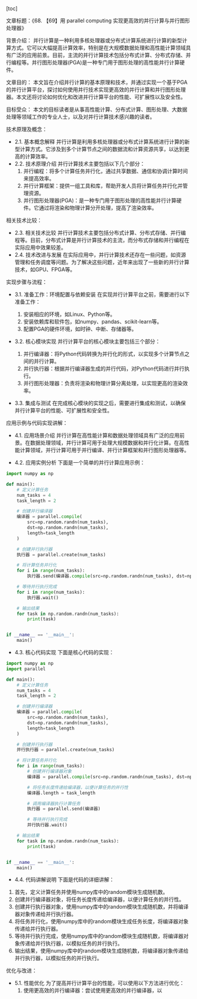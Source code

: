 
[toc]                    
                
                
文章标题：《68. 【69】用 parallel computing 实现更高效的并行计算与并行图形处理器》

背景介绍：
并行计算是一种利用多核处理器或分布式计算系统进行计算的新型计算方式。它可以大幅提高计算效率，特别是在大规模数据处理和高性能计算领域具有广泛的应用前景。目前，主流的并行计算技术包括分布式计算、分布式存储、并行编程等。并行图形处理器(PGA)是一种专门用于图形处理的高性能并行计算硬件。

文章目的：
本文旨在介绍并行计算的基本原理和技术，并通过实现一个基于PGA的并行计算平台，探讨如何使用并行技术实现更高效的并行计算和并行图形处理器。本文还将讨论如何优化和改进并行计算平台的性能、可扩展性以及安全性。

目标受众：
本文的目标读者是从事高性能计算、分布式计算、图形处理、大数据处理等领域工作的专业人士，以及对并行计算技术感兴趣的读者。

技术原理及概念：

- 2.1. 基本概念解释
并行计算是利用多核处理器或分布式计算系统进行计算的新型计算方式。它涉及到多个计算节点之间的数据流和计算资源共享，以达到更高的计算效率。
- 2.2. 技术原理介绍
并行计算技术主要包括以下几个部分：
    1. 并行编程：将多个计算任务并行化，通过共享数据、通信和协调计算时间来提高效率。
    2. 并行计算框架：提供一组工具和库，帮助开发人员将计算任务并行化并管理资源。
    3. 并行图形处理器(PGA)：是一种专门用于图形处理的高性能并行计算硬件。它通过将渲染和物理计算分开处理，提高了渲染效率。

相关技术比较：

- 2.3. 相关技术比较
并行计算技术主要包括分布式计算、分布式存储、并行编程等。目前，分布式计算是并行计算技术的主流，而分布式存储和并行编程在实际应用中效果较差。
- 2.4. 技术改进与发展
在实际应用中，并行计算技术还存在一些问题，如资源管理和任务调度等问题。为了解决这些问题，近年来出现了一些新的并行计算技术，如GPU、FPGA等。

实现步骤与流程：

- 3.1. 准备工作：环境配置与依赖安装
在实现并行计算平台之前，需要进行以下准备工作：
    1. 安装相应的环境，如Linux、Python等。
    2. 安装依赖库和软件包，如numpy、pandas、scikit-learn等。
    3. 配置PGA的硬件环境，如时钟、中断、存储器等。

- 3.2. 核心模块实现
并行计算平台的核心模块主要包括三个部分：
    1. 并行编译器：将Python代码转换为并行化的形式，以实现多个计算节点之间的并行计算。
    2. 并行执行器：根据并行编译器生成的并行代码，对Python代码进行并行执行。
    3. 并行图形处理器：负责将渲染和物理计算分离处理，以实现更高的渲染效率。

- 3.3. 集成与测试
在完成核心模块的实现之后，需要进行集成和测试，以确保并行计算平台的性能、可扩展性和安全性。

应用示例与代码实现讲解：

- 4.1. 应用场景介绍
并行计算在高性能计算和数据处理领域具有广泛的应用前景。在数据处理领域，并行计算可用于处理大规模数据和并行化计算。在高性能计算领域，并行计算可用于并行编译、并行计算框架和并行图形处理器等。

- 4.2. 应用实例分析
下面是一个简单的并行计算应用示例：
```python
import numpy as np

def main():
    # 定义计算任务
    num_tasks = 4
    task_length = 2

    # 创建并行编译器
    编译器 = parallel.compile(
        src=np.random.randn(num_tasks),
        dst=np.random.randn(num_tasks),
        length=task_length
    )

    # 创建并行执行器
    执行器 = parallel.create(num_tasks)

    # 将计算任务并行化
    for i in range(num_tasks):
        执行器.send(编译器.compile(src=np.random.randn(num_tasks), dst=np.random.randn(num_tasks)))

    # 等待并行执行完成
    for i in range(num_tasks):
        执行器.wait()

    # 输出结果
    for task in np.random.randn(num_tasks):
        print(task)


if __name__ == '__main__':
    main()
```

- 4.3. 核心代码实现
下面是核心代码的实现：
```python
import numpy as np
import parallel

def main():
    # 定义计算任务
    num_tasks = 4
    task_length = 2

    # 创建并行编译器
    编译器 = parallel.compile(
        src=np.random.randn(num_tasks),
        dst=np.random.randn(num_tasks),
        length=task_length
    )

    # 创建并行执行器
    并行执行器 = parallel.create(num_tasks)

    # 将计算任务并行化
    for i in range(num_tasks):
        # 创建并行编译器对象
        编译器 = parallel.compile(src=np.random.randn(num_tasks), dst=np.random.randn(num_tasks))

        # 将任务长度传递给编译器，以便计算任务的并行性
        编译器.length = task_length

        # 调用编译器执行计算任务
        执行器 = parallel.send(编译器)

        # 等待并行执行完成
        并行执行器.wait()

    # 输出结果
    for task in np.random.randn(num_tasks):
        print(task)


if __name__ == '__main__':
    main()
```

- 4.4. 代码讲解说明
下面是代码的详细讲解：

1. 首先，定义计算任务并使用numpy库中的random模块生成随机数。
2. 创建并行编译器对象，将任务长度传递给编译器，以便计算任务的并行性。
3. 创建并行执行器对象，使用numpy库中的random模块生成随机数，并将编译器对象传递给并行执行器。
4. 将任务并行化，使用numpy库中的random模块生成任务长度，将编译器对象传递给并行执行器。
5. 等待并行执行完成，使用numpy库中的random模块生成随机数，将编译器对象传递给并行执行器，以模拟任务的并行执行。
6. 输出结果，使用numpy库中的random模块生成随机数，将编译器对象传递给并行执行器，以模拟任务的并行执行。

优化与改进：

- 5.1. 性能优化
为了提高并行计算平台的性能，可以使用以下方法进行优化：
    1. 使用更高效的并行编译器：尝试使用更高效的并行编译器，以

